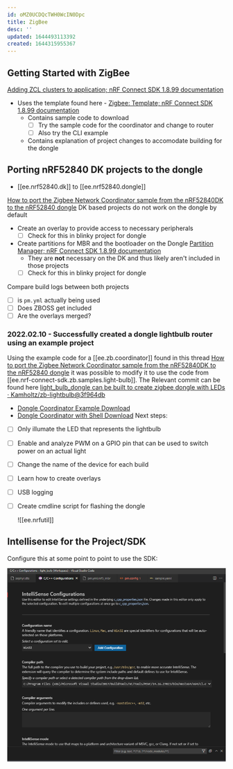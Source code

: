 ```yaml
---
id: oMZ0UCDQcTWH0WcIN0Dpc
title: ZigBee
desc: ''
updated: 1644493113392
created: 1644315955367
---
```



## Getting Started with ZigBee

[Adding ZCL clusters to application; nRF Connect SDK 1.8.99 documentation](https://developer.nordicsemi.com/nRF_Connect_SDK/doc/latest/nrf/ug_zigbee_adding_clusters.html#ug-zigee-adding-clusters)

- Uses the template found here - [Zigbee: Template; nRF Connect SDK 1.8.99 documentation](https://developer.nordicsemi.com/nRF_Connect_SDK/doc/latest/nrf/samples/zigbee/template/README.html#zigbee-template-sample)
  - Contains sample code to download
    - [ ] Try the sample code for the coordinator and change to router
    - [ ] Also try the CLI example
  - Contains explanation of project changes to accomodate building for the dongle


## Porting nRF52840 DK projects to the dongle

- [[ee.nrf52840.dk]] to [[ee.nrf52840.dongle]]

[How to port the Zigbee Network Coordinator sample from the nRF52840DK to the nRF52840 dongle](https://devzone.nordicsemi.com/f/nordic-q-a/84072/how-to-port-the-zigbee-network-coordinator-sample-from-the-nrf52840dk-to-the-nrf52840-dongle)
DK based projects do not work on the dongle by default

- Create an overlay to provide access to necessary peripherals
  - [ ] Check for this in blinky project for dongle
- Create partitions for MBR and the bootloader on the Dongle [Partition Manager; nRF Connect SDK 1.8.99 documentation](https://developer.nordicsemi.com/nRF_Connect_SDK/doc/latest/nrf/scripts/partition_manager/partition_manager.html)
  - They are **not** necessary on the DK and thus likely aren't included in those projects
  - [ ] Check for this in blinky project for dongle

Compare build logs between both projects

- [ ] is `pm.yml` actually being used
- [ ] Does ZBOSS get included
- [ ] Are the overlays merged?

### 2022.02.10 - Successfully created a dongle lightbulb router using an example project

Using the example code for a [[ee.zb.coordinator]] found in this thread [How to port the Zigbee Network Coordinator sample from the nRF52840DK to the nRF52840 dongle](https://devzone.nordicsemi.com/f/nordic-q-a/84072/how-to-port-the-zigbee-network-coordinator-sample-from-the-nrf52840dk-to-the-nrf52840-dongle) it was possible to modify it to use the code from [[ee.nrf-connect-sdk.zb.samples.light-bulb]].
 The Relevant commit can be found here [light_bulb_dongle can be built to create zigbee dongle with LEDs · Kamholtz/zb-lightbulb@3f964db](https://github.com/Kamholtz/zb-lightbulb/commit/3f964db20870d26157205e55fd1a7dc484374610)

- [Dongle Coordinator Example Download](https://devzone.nordicsemi.com/cfs-file/__key/communityserver-discussions-components-files/4/network_5F00_coordinator_5F00_dongle.zip)
- [Dongle Coordinator with Shell Download](https://devzone.nordicsemi.com/cfs-file/__key/communityserver-discussions-components-files/4/network_5F00_coordinator_5F00_shell_5F00_dongle.zip)
Next steps:

- [ ] Only illumate the LED that represents the lightbulb
- [ ] Enable and analyze PWM on a GPIO pin that can be used to switch power on an actual light
- [ ] Change the name of the device for each build
- [ ] Learn how to create overlays
- [ ] USB logging
- [ ] Create cmdline script for flashing the dongle

  ![[ee.nrfutil]]

## Intellisense for the Project/SDK

Configure this at some point to point to use the SDK:

![](assets/images/2022-02-09-21-26-05.png)